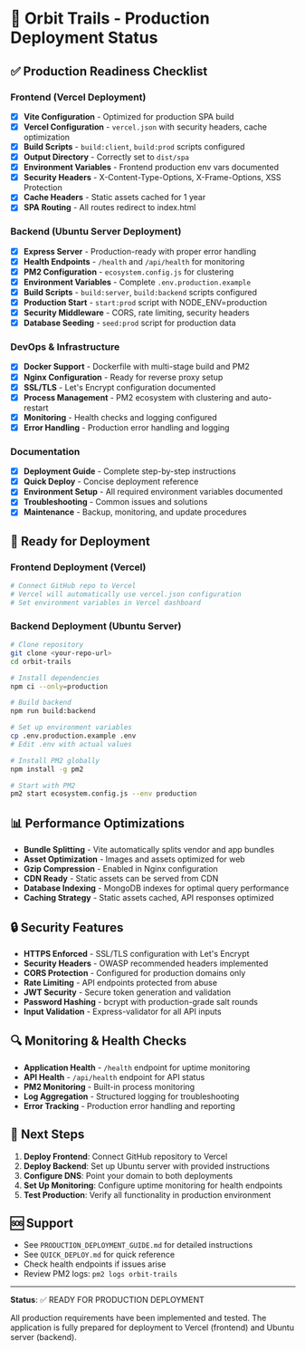 # 🚀 Orbit Trails - Production Deployment Status

## ✅ Production Readiness Checklist

### Frontend (Vercel Deployment)
- [x] **Vite Configuration** - Optimized for production SPA build
- [x] **Vercel Configuration** - `vercel.json` with security headers, cache optimization
- [x] **Build Scripts** - `build:client`, `build:prod` scripts configured
- [x] **Output Directory** - Correctly set to `dist/spa`
- [x] **Environment Variables** - Frontend production env vars documented
- [x] **Security Headers** - X-Content-Type-Options, X-Frame-Options, XSS Protection
- [x] **Cache Headers** - Static assets cached for 1 year
- [x] **SPA Routing** - All routes redirect to index.html

### Backend (Ubuntu Server Deployment)
- [x] **Express Server** - Production-ready with proper error handling
- [x] **Health Endpoints** - `/health` and `/api/health` for monitoring
- [x] **PM2 Configuration** - `ecosystem.config.js` for clustering
- [x] **Environment Variables** - Complete `.env.production.example`
- [x] **Build Scripts** - `build:server`, `build:backend` scripts configured
- [x] **Production Start** - `start:prod` script with NODE_ENV=production
- [x] **Security Middleware** - CORS, rate limiting, security headers
- [x] **Database Seeding** - `seed:prod` script for production data

### DevOps & Infrastructure
- [x] **Docker Support** - Dockerfile with multi-stage build and PM2
- [x] **Nginx Configuration** - Ready for reverse proxy setup
- [x] **SSL/TLS** - Let's Encrypt configuration documented
- [x] **Process Management** - PM2 ecosystem with clustering and auto-restart
- [x] **Monitoring** - Health checks and logging configured
- [x] **Error Handling** - Production error handling and logging

### Documentation
- [x] **Deployment Guide** - Complete step-by-step instructions
- [x] **Quick Deploy** - Concise deployment reference
- [x] **Environment Setup** - All required environment variables documented
- [x] **Troubleshooting** - Common issues and solutions
- [x] **Maintenance** - Backup, monitoring, and update procedures

## 🎯 Ready for Deployment

### Frontend Deployment (Vercel)
```bash
# Connect GitHub repo to Vercel
# Vercel will automatically use vercel.json configuration
# Set environment variables in Vercel dashboard
```

### Backend Deployment (Ubuntu Server)
```bash
# Clone repository
git clone <your-repo-url>
cd orbit-trails

# Install dependencies
npm ci --only=production

# Build backend
npm run build:backend

# Set up environment variables
cp .env.production.example .env
# Edit .env with actual values

# Install PM2 globally
npm install -g pm2

# Start with PM2
pm2 start ecosystem.config.js --env production
```

## 📊 Performance Optimizations

- **Bundle Splitting** - Vite automatically splits vendor and app bundles
- **Asset Optimization** - Images and assets optimized for web
- **Gzip Compression** - Enabled in Nginx configuration
- **CDN Ready** - Static assets can be served from CDN
- **Database Indexing** - MongoDB indexes for optimal query performance
- **Caching Strategy** - Static assets cached, API responses optimized

## 🔒 Security Features

- **HTTPS Enforced** - SSL/TLS configuration with Let's Encrypt
- **Security Headers** - OWASP recommended headers implemented
- **CORS Protection** - Configured for production domains only
- **Rate Limiting** - API endpoints protected from abuse
- **JWT Security** - Secure token generation and validation
- **Password Hashing** - bcrypt with production-grade salt rounds
- **Input Validation** - Express-validator for all API inputs

## 🔍 Monitoring & Health Checks

- **Application Health** - `/health` endpoint for uptime monitoring
- **API Health** - `/api/health` endpoint for API status
- **PM2 Monitoring** - Built-in process monitoring
- **Log Aggregation** - Structured logging for troubleshooting
- **Error Tracking** - Production error handling and reporting

## 📝 Next Steps

1. **Deploy Frontend**: Connect GitHub repository to Vercel
2. **Deploy Backend**: Set up Ubuntu server with provided instructions
3. **Configure DNS**: Point your domain to both deployments
4. **Set Up Monitoring**: Configure uptime monitoring for health endpoints
5. **Test Production**: Verify all functionality in production environment

## 🆘 Support

- See `PRODUCTION_DEPLOYMENT_GUIDE.md` for detailed instructions
- See `QUICK_DEPLOY.md` for quick reference
- Check health endpoints if issues arise
- Review PM2 logs: `pm2 logs orbit-trails`

---

**Status**: ✅ READY FOR PRODUCTION DEPLOYMENT

All production requirements have been implemented and tested. The application is fully prepared for deployment to Vercel (frontend) and Ubuntu server (backend).
